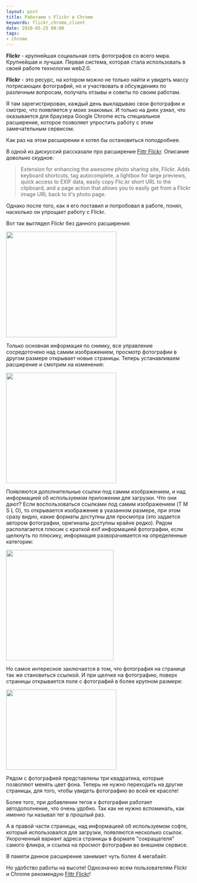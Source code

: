 ```yaml
---
layout: post
title: Работаем с Flickr в Chrome
keywords: flickr,chrome,client
date: 2010-05-25 00:00
tags:
- chrome
---
```

<strong>Flickr</strong> - крупнейшая социальная сеть фотографов со всего мира. Крупнейшая и лучшая. Первая система, которая стала использовать в своей работе технологии web2.0.

<strong>Flickr</strong> - это ресурс, на котором можно не только найти и увидеть массу потрясающих фотографий, но и участвовать в обсуждениях по различным вопросам, получать отзывы и советы по своим работам.

Я там зарегистрирован, каждый день выкладываю свои фотографии и смотрю, что появляется у моих знакомых. И только на днях узнал, что оказывается для браузера Google Chrome есть специальное расширение, которое позволяет упростить работу с этим замечательным сервисом.

Как раз на этом расширении я хотел бы остановиться поподробнее.

В одной из дискуссий рассказали про расширение <a href="https://chrome.google.com/extensions/detail/fhaledancjhefginmkkondfjpnkhdglh?hl=ru" rel="nofollow">Fittr Flickr</a>. Описание довольно скудное:
<blockquote>Extension for enhancing the awesome photo sharing site, Flickr.  Adds keyboard shortcuts, tag autocomplete, a lightbox for large previews, quick access to EXIF data, easily copy Flic.kr short URL to the clipboard, and a page action that allows you to easily get from a Flickr image URL back to it's photo page.</blockquote>
Однако после того, как я его поставил и попробовал в работе, понял, насколько он упрощает работу с Flickr.

Вот так выглядел Flickr без данного расширения:

<a href="http://static.juev.ru/2010/05/Flickr-without.png"><img class="aligncenter size-medium wp-image-1038" title="Flickr - without" src="http://static.juev.ru/2010/05/Flickr-without-300x287.png" alt="" width="300" height="287" /></a>

Только основная информация по снимку, все управление сосредоточено над самим изображением, просмотр фотографии в другом размере открывает новые страницы. Теперь устанавливаем расширение и смотрим на изменения:

<a href="http://static.juev.ru/2010/05/Flickr-with.png"><img class="aligncenter size-medium wp-image-1037" title="Flickr - with" src="http://static.juev.ru/2010/05/Flickr-with-299x300.png" alt="" width="299" height="300" /></a>

Появляются дополнительные ссылки под самим изображением, и над информацией об используемом приложении для загрузки. Что они дают? Если воспользоваться ссылками под самим изображением (T M S L O), то открывается изображение в указанном размере, при этом сразу видно, какие форматы доступны для просмотра (это задается автором фотографии, оригиналы доступны крайне редко). Рядом располагается плюсик с краткой exif информацией фотографии, если щелкнуть по плюсику, информация разворачивается на определенные категории:

<a href="http://static.juev.ru/2010/05/Flickr-exif.png"><img class="aligncenter size-medium wp-image-1035" title="Flickr - exif" src="http://static.juev.ru/2010/05/Flickr-exif-292x300.png" alt="" width="292" height="300" /></a>

Но самое интересное заключается в том, что фотография на странице так же становиться ссылкой. И при щелчке на фотографию, поверх страницы открывается поле с фотографий в более крупном размере:

<a href="http://static.juev.ru/2010/05/Flickr-full.png"><img class="aligncenter size-medium wp-image-1036" title="Flickr - full" src="http://static.juev.ru/2010/05/Flickr-full-300x218.png" alt="" width="300" height="218" /></a>

Рядом с фотографией представлены три квадратика, которые позволяют менять цвет фона. Теперь не нужно переходить на другие страницы, для того, чтобы увидеть фотографию во всей ее красоте!

Более того, при добавлении тегов к фотографии работает автодополнение, что очень удобно. Так как не нужно вспоминать, как именно ты называл тег в прошлый раз.

А в правой части страницы, над информацией об используемом софте, который использовался для загрузки, появляются несколько ссылок. Укороченный вариант адреса страницы в формате "сокращателя" самого фликра, и ссылка на просмот фотографии во внешнем сервисе.

В памяти данное расширение занимает чуть более 4 мегабайт.

Но удобство работы на высоте! Однозначно всем пользователям Flickr и Chrome рекомендую <a href="https://chrome.google.com/extensions/detail/fhaledancjhefginmkkondfjpnkhdglh?hl=ru" rel="nofollow">Fittr Flickr</a>!
